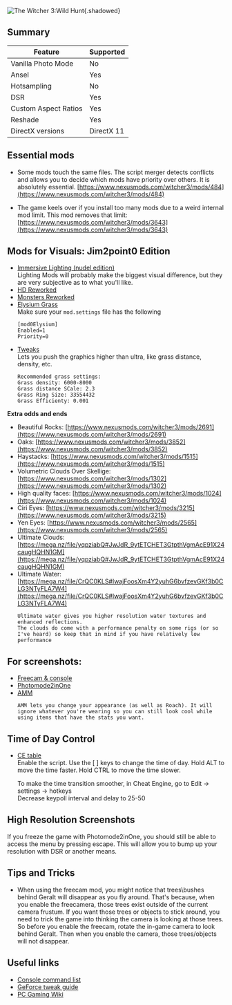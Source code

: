![The Witcher 3:Wild Hunt](Images\witcher3_header.png "Shot by jim2point0"){.shadowed}

## Summary

Feature | Supported
--|--
Vanilla Photo Mode | No
Ansel | Yes
Hotsampling | No
DSR | Yes
Custom Aspect Ratios | Yes
Reshade | Yes
DirectX versions | DirectX 11

Essential mods
--
* Some mods touch the same files. The script merger detects conflicts and allows you to decide which mods have priority over others. It is absolutely essential.
[https://www.nexusmods.com/witcher3/mods/484](https://www.nexusmods.com/witcher3/mods/484)

* The game keels over if you install too many mods due to a weird internal mod limit. This mod removes that limit: [https://www.nexusmods.com/witcher3/mods/3643](https://www.nexusmods.com/witcher3/mods/3643)

Mods for Visuals: Jim2point0 Edition
--
* [Immersive Lighting (nudel edition)](https://www.nexusmods.com/witcher3/mods/3953)  
Lighting Mods will probably make the biggest visual difference, but they are very subjective as to what you'll like.
* [HD Reworked](https://www.nexusmods.com/witcher3/mods/1021/)
* [Monsters Reworked](https://www.nexusmods.com/witcher3/mods/3580)
* [Elysium Grass](https://drive.google.com/file/d/1lGsFSyc3_7LitGL3csqk8ZntbAbbLWUb/view)  
    Make sure your `mod.settings` file has the following
    ```
    [mod0Elysium]
    Enabled=1
    Priority=0
    ```
* [Tweaks](https://www.nexusmods.com/witcher3/mods/2658)  
    Lets you push the graphics higher than ultra, like grass distance, density, etc.
    ```
    Recommended grass settings:
    Grass density: 6000-8000
    Grass distance SCale: 2.3
    Grass Ring Size: 33554432
    Grass Efficienty: 0.001
    ```

**Extra odds and ends**

* Beautiful Rocks: [https://www.nexusmods.com/witcher3/mods/2691](https://www.nexusmods.com/witcher3/mods/2691)  
* Oaks: [https://www.nexusmods.com/witcher3/mods/3852](https://www.nexusmods.com/witcher3/mods/3852)  
* Haystacks: [https://www.nexusmods.com/witcher3/mods/1515](https://www.nexusmods.com/witcher3/mods/1515)  
* Volumetric Clouds Over Skellige: [https://www.nexusmods.com/witcher3/mods/1302](https://www.nexusmods.com/witcher3/mods/1302)  
* High quality faces: [https://www.nexusmods.com/witcher3/mods/1024](https://www.nexusmods.com/witcher3/mods/1024)  
* Ciri Eyes: [https://www.nexusmods.com/witcher3/mods/3215](https://www.nexusmods.com/witcher3/mods/3215)  
* Yen Eyes: [https://www.nexusmods.com/witcher3/mods/2565](https://www.nexusmods.com/witcher3/mods/2565)  
* Ultimate Clouds: [https://mega.nz/file/yqpziabQ#JwJdR_9ytETCHET3GtpthVgmAcE91X24caugHQHN1GM](https://mega.nz/file/yqpziabQ#JwJdR_9ytETCHET3GtpthVgmAcE91X24caugHQHN1GM)  
* Ultimate Water: [https://mega.nz/file/CrQC0KLS#lwajFoosXm4Y2yuhG6bvfzevGKf3b0CLG3NTyFLA7W4](https://mega.nz/file/CrQC0KLS#lwajFoosXm4Y2yuhG6bvfzevGKf3b0CLG3NTyFLA7W4)  
    ```
    Ultimate water gives you higher resolution water textures and enhanced reflections. 
    The clouds do come with a performance penalty on some rigs (or so I've heard) so keep that in mind if you have relatively low performance
    ```
For screenshots:
--
* [Freecam & console](https://www.nexusmods.com/witcher3/mods/3574)  
* [Photomode2inOne](https://www.nexusmods.com/witcher3/mods/190)  
* [AMM](https://www.nexusmods.com/witcher3/mods/780)    
    ```
    AMM lets you change your appearance (as well as Roach). It will ignore whatever you're wearing so you can still look cool while using items that have the stats you want.
    ```

Time of Day Control
--
* [CE table](../CheatTables/witcher3.CT)  
Enable the script. Use the [ ] keys to change the time of day.
Hold ALT to move the time faster.
Hold CTRL to move the time slower. 

    To make the time transition smoother, in Cheat Engine, go to Edit -> settings -> hotkeys  
    Decrease keypoll interval and delay to 25-50

High Resolution Screenshots
--
If you freeze the game with Photomode2inOne, you should still be able to access the menu by pressing escape. This will allow you to bump up your resolution with DSR or another means. 

## Tips and Tricks
* When using the freecam mod, you might notice that trees\bushes behind Geralt will disappear as you fly around. That's because, when you enable the freecamera, those trees exist outside of the current camera frustum. If you want those trees or objects to stick around, you need to trick the game into thinking the camera is looking at those trees. So before you enable the freecam, rotate the in-game camera to look behind Geralt. Then when you enable the camera, those trees/objects will not disappear.


## Useful links

* [Console command list](https://commands.gg/witcher3)
* [GeForce tweak guide](https://www.geforce.com/whats-new/guides/the-witcher-3-wild-hunt-graphics-performance-and-tweaking-guide)
* [PC Gaming Wiki](https://pcgamingwiki.com/wiki/The_Witcher_3:_Wild_Hunt)